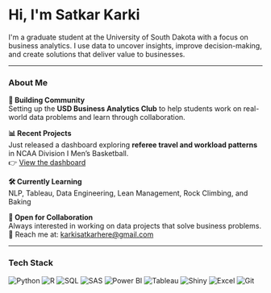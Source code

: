 # Hi, I'm Satkar Karki

I'm a graduate student at the University of South Dakota with a focus on business analytics. I use data to uncover insights, improve decision-making, and create solutions that deliver value to businesses.

---

### About Me

**👥 Building Community**  
Setting up the **USD Business Analytics Club** to help students work on real-world data problems and learn through collaboration.

**📊 Recent Projects**  
Just released a dashboard exploring **referee travel and workload patterns** in NCAA Division I Men’s Basketball.  
👉 [View the dashboard](https://satkar605.shinyapps.io/ncaa-dashboard/)

**🛠️ Currently Learning**  
NLP, Tableau, Data Engineering, Lean Management, Rock Climbing, and Baking

**🤝 Open for Collaboration**  
Always interested in working on data projects that solve business problems.  
📩 Reach me at: karkisatkarhere@gmail.com

---

### Tech Stack  
![Python](https://img.shields.io/badge/Python-3776AB?style=for-the-badge&logo=python&logoColor=white)
![R](https://img.shields.io/badge/R-276DC3?style=for-the-badge&logo=r&logoColor=white)
![SQL](https://img.shields.io/badge/SQL-4479A1?style=for-the-badge&logo=postgresql&logoColor=white)
![SAS](https://img.shields.io/badge/SAS-1E9CEF?style=for-the-badge&logo=sas&logoColor=white)
![Power BI](https://img.shields.io/badge/Power%20BI-F2C811?style=for-the-badge&logo=powerbi&logoColor=black)
![Tableau](https://img.shields.io/badge/Tableau-E97627?style=for-the-badge&logo=tableau&logoColor=white)
![Shiny](https://img.shields.io/badge/Shiny-RStudio-blue?style=for-the-badge&logo=R&logoColor=white)
![Excel](https://img.shields.io/badge/Excel-217346?style=for-the-badge&logo=microsoft-excel&logoColor=white)
![Git](https://img.shields.io/badge/Git-F05032?style=for-the-badge&logo=git&logoColor=white)
